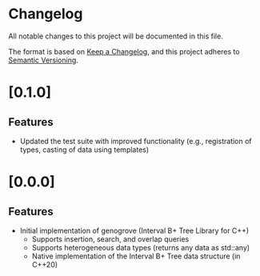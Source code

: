# Changelog

All notable changes to this project will be documented in this file.

The format is based on [Keep a Changelog](https://keepachangelog.com/en/1.0.0/),
and this project adheres to [Semantic Versioning](https://semver.org/spec/v2.0.0.html).

# [0.1.0]

## Features

- Updated the test suite with improved functionality (e.g., registration of types, casting of data using templates)



# [0.0.0]

## Features

- Initial implementation of genogrove (Interval B+ Tree Library for C++)
    - Supports insertion, search, and overlap queries
    - Supports heterogeneous data types (returns any data as std::any)
    - Native implementation of the Interval B+ Tree data structure (in C++20)
